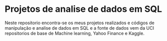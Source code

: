 # Projetos de analise de dados em SQL

Neste repositorio encontra-se os meus projetos realizados e códigos de manipulação e analise de dados em SQL e a fonte de dados vem da UCI repositorios de base de Machine learning, Yahoo Finance e Kaggle.
